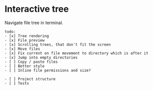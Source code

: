 # Interactive tree

Navigate file tree in terminal.

```
todo:
- [x] Tree rendering
- [x] File preview
- [x] Scrolling trees, that don't fit the screen
- [x] Move files
- [x] Fix current on file movement to directory which is after it
- [x] Jump into empty directories
- [ ] Copy / paste files
- [ ] Better style
- [ ] Inline file permissions and size?

- [ ] Project structure
- [ ] Tests
```
